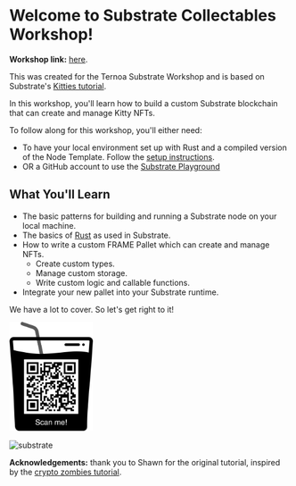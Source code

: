
# Welcome to Substrate Collectables Workshop!

**Workshop link:** [here](https://immanuel-john.github.io/substrate-collectables-workshop/#/workshop/start).

This was created for the Ternoa Substrate Workshop and is based on Substrate's [Kitties tutorial](https://docs.substrate.io/tutorials/v3/kitties/pt1/).

In this workshop, you'll learn how to build a custom Substrate blockchain that can create and manage Kitty NFTs.

To follow along for this workshop, you'll either need:

- To have your local environment set up with Rust and a compiled version of the Node Template. Follow the [setup instructions](https://docs.substrate.io/tutorials/v3/create-your-first-substrate-chain/#install-required-packages).
- OR a GitHub account to use the [Substrate Playground](https://playground.substrate.dev/?deploy=node-template)

## What You'll Learn

* The basic patterns for building and running a Substrate node on your local machine.
* The basics of [Rust](https://www.rust-lang.org/) as used in Substrate.
* How to write a custom FRAME Pallet which can create and manage NFTs.
	* Create custom types.
	* Manage custom storage.
	* Write custom logic and callable functions.
* Integrate your new pallet into your Substrate runtime.

We have a lot to cover.
So let's get right to it!

<!-- slide:break -->

<img src="assets/qr-code.png" alt="qr-code" width="150"/>

![substrate](assets/final-front-end.png)

**Acknowledgements:** thank you to Shawn for the original tutorial, inspired by the [crypto zombies tutorial](https://cryptozombies.io/en/lesson/1/chapter/1).
